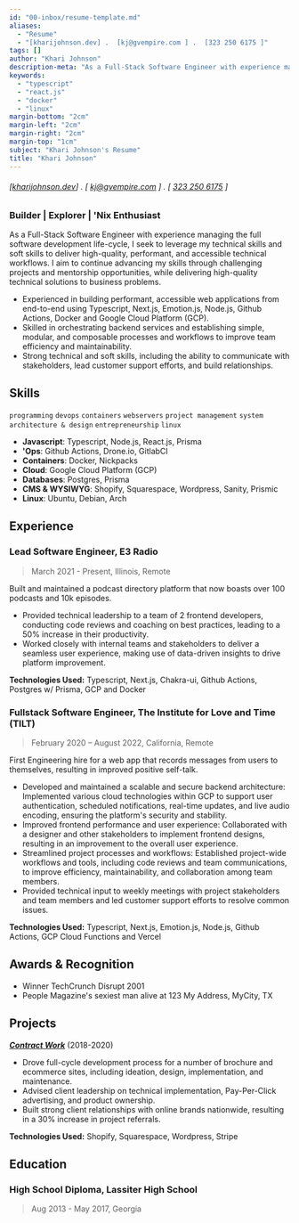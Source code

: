 ```yaml
---
id: "00-inbox/resume-template.md"
aliases:
  - "Resume"
  - "[kharijohnson.dev] .  [kj@gvempire.com ] .  [323 250 6175 ]"
tags: []
author: "Khari Johnson"
description-meta: "As a Full-Stack Software Engineer with experience managing the full software development life-cycle, I seek to leverage my technical skills and soft skills to deliver high-quality, performant, and accessible technical workflows. I aim to continue advancing my skills through challenging projects and mentorship opportunities, while delivering high-quality technical solutions to business problems."
keywords:
  - "typescript"
  - "react.js"
  - "docker"
  - "linux"
margin-bottom: "2cm"
margin-left: "2cm"
margin-right: "2cm"
margin-top: "1cm"
subject: "Khari Johnson's Resume"
title: "Khari Johnson"
---
```


###### [[kharijohnson.dev](https://kharijohnson.dev)] . [ [kj@gvempire.com](mailto:resume@gvempire.com) ] . [ [323 250 6175](telto:+13232506175) ]

### **Builder** | **Explorer** | **'Nix Enthusiast**

As a Full-Stack Software Engineer with experience managing the full software development life-cycle, I seek to leverage my technical skills and soft skills to deliver high-quality, performant, and accessible technical workflows.
I aim to continue advancing my skills through challenging projects and mentorship opportunities, while delivering high-quality technical solutions to business problems.

- Experienced in building performant, accessible web applications from end-to-end using Typescript, Next.js, Emotion.js, Node.js, Github Actions, Docker and Google Cloud Platform (GCP).
- Skilled in orchestrating backend services and establishing simple, modular, and composable processes and workflows to improve team efficiency and maintainability.
- Strong technical and soft skills, including the ability to communicate with stakeholders, lead customer support efforts, and build relationships.

## Skills

`programming`
`devops`
`containers`
`webservers`
`project management`
`system architecture & design`
`entrepreneurship`
`linux`

- **Javascript**: Typescript, Node.js, React.js, Prisma
- **'Ops**: Github Actions, Drone.io, GitlabCI
- **Containers**: Docker, Nickpacks
- **Cloud**: Google Cloud Platform (GCP)
- **Databases**: Postgres, Prisma
- **CMS & WYSIWYG**: Shopify, Squarespace, Wordpress, Sanity, Prismic
- **Linux**: Ubuntu, Debian, Arch

## Experience

### Lead Software Engineer, E3 Radio

> March 2021 - Present, Illinois, Remote

Built and maintained a podcast directory platform that now boasts over 100 podcasts and 10k episodes.

- Provided technical leadership to a team of 2 frontend developers, conducting code reviews and coaching on best practices, leading to a 50% increase in their productivity.
- Worked closely with internal teams and stakeholders to deliver a seamless user experience, making use of data-driven insights to drive platform improvement.

**Technologies Used:** Typescript, Next.js, Chakra-ui, Github Actions, Postgres w/ Prisma, GCP and Docker

### Fullstack Software Engineer, The Institute for Love and Time (TILT)

> February 2020 – August 2022, California, Remote

First Engineering hire for a web app that records messages from users to themselves, resulting in improved positive self-talk.

- Developed and maintained a scalable and secure backend architecture: Implemented various cloud technologies within GCP to support user authentication, scheduled notifications, real-time updates, and live audio encoding, ensuring the platform's security and stability.
- Improved frontend performance and user experience: Collaborated with a designer and other stakeholders to implement frontend designs, resulting in an improvement to the overall user experience.
- Streamlined project processes and workflows: Established project-wide workflows and tools, including code reviews and team communications, to improve efficiency, maintainability, and collaboration among team members.
- Provided technical input to weekly meetings with project stakeholders and team members and led customer support efforts to resolve common issues.

**Technologies Used:** Typescript, Next.js, Emotion.js, Node.js, Github Actions, GCP Cloud Functions and Vercel

## Awards & Recognition

- Winner TechCrunch Disrupt 2001
- People Magazine's sexiest man alive at 123 My Address, MyCity, TX

## Projects

**[_Contract Work_](https://gvempire.com)** (2018-2020)

- Drove full-cycle development process for a number of brochure and ecommerce sites, including ideation, design, implementation, and maintenance.
- Advised client leadership on technical implementation, Pay-Per-Click advertising, and product ownership.
- Built strong client relationships with online brands nationwide, resulting in a 30% increase in project referrals.

**Technologies Used:** Shopify, Squarespace, Wordpress, Stripe

## Education

### High School Diploma, Lassiter High School

> Aug 2013 - May 2017, Georgia
